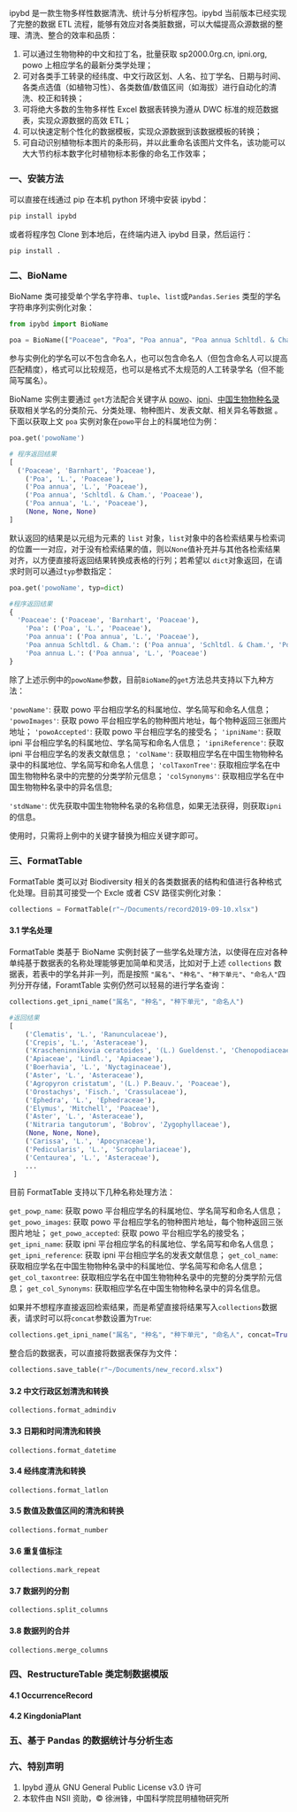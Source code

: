 
ipybd 是一款生物多样性数据清洗、统计与分析程序包。ipybd 当前版本已经实现了完整的数据 ETL 流程，能够有效应对各类脏数据，可以大幅提高众源数据的整理、清洗、整合的效率和品质：

1. 可以通过生物物种的中文和拉丁名，批量获取 sp2000.0rg.cn, ipni.org, powo 上相应学名的最新分类学处理；
2. 可对各类手工转录的经纬度、中文行政区划、人名、拉丁学名、日期与时间、各类点选值（如植物习性）、各类数值/数值区间（如海拔）进行自动化的清洗、校正和转换；
3. 可将绝大多数的生物多样性 Excel 数据表转换为遵从 DWC 标准的规范数据表，实现众源数据的高效 ETL；
4. 可以快速定制个性化的数据模板，实现众源数据到该数据模板的转换；
5. 可自动识别植物标本图片的条形码，并以此重命名该图片文件名，该功能可以大大节约标本数字化时植物标本影像的命名工作效率；

### 一、安装方法

可以直接在线通过 pip 在本机 python 环境中安装 ipybd：

```python
pip install ipybd
```
或者将程序包 Clone 到本地后，在终端内进入 ipybd 目录，然后运行：

```python
pip install .
```



### 二、BioName

BioName 类可接受单个学名字符串、`tuple`、`list`或`Pandas.Series` 类型的学名字符串序列实例化对象：

```python
from ipybd import BioName

poa = BioName(["Poaceae", "Poa", "Poa annua", "Poa annua Schltdl. & Cham.", "Poa annua L.", None])
```
参与实例化的学名可以不包含命名人，也可以包含命名人（但包含命名人可以提高匹配精度），格式可以比较规范，也可以是格式不太规范的人工转录学名（但不能简写属名）。

BioName 实例主要通过 `get`方法配合关键字从 [powo](http://www.plantsoftheworldonline.org/)、[ipni](www.ipni.org)、[中国生物物种名录](www.sp2000.org.cn) 获取相关学名的分类阶元、分类处理、物种图片、发表文献、相关异名等数据 。下面以获取上文 `poa` 实例对象在`powo`平台上的科属地位为例：

```python
poa.get('powoName')

# 程序返回结果
[
  ('Poaceae', 'Barnhart', 'Poaceae'),
 	('Poa', 'L.', 'Poaceae'),
 	('Poa annua', 'L.', 'Poaceae'),
 	('Poa annua', 'Schltdl. & Cham.', 'Poaceae'),
 	('Poa annua', 'L.', 'Poaceae'),
 	(None, None, None)
]

```
默认返回的结果是以元组为元素的 `list` 对象，`list`对象中的各检索结果与检索词的位置一一对应，对于没有检索结果的值，则以`None`值补充并与其他各检索结果对齐，以方便直接将返回结果转换成表格的行列；若希望以 `dict`对象返回，在请求时则可以通过`typ`参数指定：

```python
poa.get('powoName', typ=dict)  

#程序返回结果
{
  'Poaceae': ('Poaceae', 'Barnhart', 'Poaceae'),
 	'Poa': ('Poa', 'L.', 'Poaceae'),
 	'Poa annua': ('Poa annua', 'L.', 'Poaceae'),
 	'Poa annua Schltdl. & Cham.': ('Poa annua', 'Schltdl. & Cham.', 'Poaceae'),
 	'Poa annua L.': ('Poa annua', 'L.', 'Poaceae')
}
```

除了上述示例中的`powoName`参数，目前`BioName`的`get`方法总共支持以下九种方法：

`'powoName'`: 获取 powo 平台相应学名的科属地位、学名简写和命名人信息；
`'powoImages'`: 获取 powo 平台相应学名的物种图片地址，每个物种返回三张图片地址；
`'powoAccepted'`: 获取 powo 平台相应学名的接受名；
`'ipniName'`: 获取 ipni 平台相应学名的科属地位、学名简写和命名人信息；
`'ipniReference'`: 获取 ipni 平台相应学名的发表文献信息；
`'colName'`: 获取相应学名在中国生物物种名录中的科属地位、学名简写和命名人信息；
`'colTaxonTree'`: 获取相应学名在中国生物物种名录中的完整的分类学阶元信息；
`'colSynonyms'`: 获取相应学名在中国生物物种名录中的异名信息;

`'stdName'`: 优先获取中国生物物种名录的名称信息，如果无法获得，则获取`ipni`的信息。 

使用时，只需将上例中的关键字替换为相应关键字即可。

### 三、FormatTable

FormatTable 类可以对 Biodiversity 相关的各类数据表的结构和值进行各种格式化处理。目前其可接受一个 Excle 或者 CSV 路径实例化对象：

```python
collections = FormatTable(r"~/Documents/record2019-09-10.xlsx") 
```

#### 3.1 学名处理

FormatTable 类基于 BioName 实例封装了一些学名处理方法，以使得在应对各种单纯基于数据表的名称处理能够更加简单和灵活，比如对于上述 `collections` 数据表，若表中的学名并非一列，而是按照 `"属名"`、`"种名"`、`"种下单元"`、`"命名人"`四列分开存储，ForamtTable 实例仍然可以轻易的进行学名查询：

```python
collections.get_ipni_name("属名", "种名", "种下单元", "命名人")

#返回结果
[
	('Clematis', 'L.', 'Ranunculaceae'),
 	('Crepis', 'L.', 'Asteraceae'),
 	('Krascheninnikovia ceratoides', '(L.) Gueldenst.', 'Chenopodiaceae'),
	('Apiaceae', 'Lindl.', 'Apiaceae'),
 	('Boerhavia', 'L.', 'Nyctaginaceae'),
 	('Aster', 'L.', 'Asteraceae'),
 	('Agropyron cristatum', '(L.) P.Beauv.', 'Poaceae'),
 	('Orostachys', 'Fisch.', 'Crassulaceae'),
 	('Ephedra', 'L.', 'Ephedraceae'),
 	('Elymus', 'Mitchell', 'Poaceae'),
 	('Aster', 'L.', 'Asteraceae'),
 	('Nitraria tangutorum', 'Bobrov', 'Zygophyllaceae'),
 	(None, None, None),
 	('Carissa', 'L.', 'Apocynaceae'),
 	('Pedicularis', 'L.', 'Scrophulariaceae'),
 	('Centaurea', 'L.', 'Asteraceae'),
 	...
 ]
```

目前 FormatTable 支持以下几种名称处理方法：

`get_powp_name`: 获取 powo 平台相应学名的科属地位、学名简写和命名人信息；
`get_powo_images`: 获取 powo 平台相应学名的物种图片地址，每个物种返回三张图片地址；
`get_powo_accepted`: 获取 powo 平台相应学名的接受名；
`get_ipni_name`: 获取 ipni 平台相应学名的科属地位、学名简写和命名人信息；
`get_ipni_reference`: 获取 ipni 平台相应学名的发表文献信息；
`get_col_name`: 获取相应学名在中国生物物种名录中的科属地位、学名简写和命名人信息；
`get_col_taxontree`: 获取相应学名在中国生物物种名录中的完整的分类学阶元信息；
`get_col_Synonyms`: 获取相应学名在中国生物物种名录中的异名信息。

如果并不想程序直接返回检索结果，而是希望直接将结果写入`collections`数据表，请求时可以将`concat`参数设置为`True`:

```python
collections.get_ipni_name("属名", "种名", "种下单元", "命名人", concat=True)

```

整合后的数据表，可以直接将数据表保存为文件：

```python
collections.save_table(r"~/Documents/new_record.xlsx")
```

#### 3.2 中文行政区划清洗和转换

```
collections.format_admindiv
```
#### 3.3 日期和时间清洗和转换

```
collections.format_datetime
```
#### 3.4 经纬度清洗和转换

```
collections.format_latlon
```
#### 3.5 数值及数值区间的清洗和转换

```
collections.format_number
```
#### 3.6 重复值标注

```
collections.mark_repeat
```
#### 3.7 数据列的分割

```
collections.split_columns
```

#### 3.8 数据列的合并

```
collections.merge_columns
```



### 四、RestructureTable 类定制数据模版

#### 4.1 OccurrenceRecord

#### 4.2 KingdoniaPlant



### 五、基于 Pandas 的数据统计与分析生态



### 六、特别声明

1. Ipybd 遵从 GNU General Public License v3.0 许可    
2. 本软件由 NSII 资助，© 徐洲锋，中国科学院昆明植物研究所

